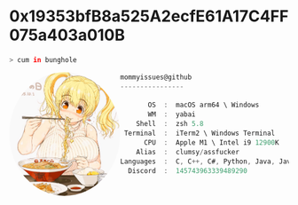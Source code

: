<h1 style="align: center">0x19353bfB8a525A2ecfE61A17C4FF075a403a010B</h1>

```zsh
> cum in bunghole
```

<img align="left" src="https://github.com/mommyissues/mommyissues/blob/main/readme.png" alt="logo.png" width="200" style="border-radius:50%"/> 

```csharp
mommyissues@github
----------------

       OS  :  macOS arm64 \ Windows
       WM  :  yabai
    Shell  :  zsh 5.8
 Terminal  :  iTerm2 \ Windows Terminal
      CPU  :  Apple M1 \ Intel i9 12900K
    Alias  :  clumsy/assfucker
Languages  :  C, C++, C#, Python, Java, Javascript, CSS\SCSS\SASS, PHP
  Discord  :  145743963339489290
```
